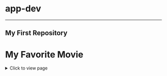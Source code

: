 # app-dev
-------------------------------------------------------------------------------------------------------------------------------------------------
My First Repository 
-------------------------------------------------------------------------------------------------------------------------------------------------
# My Favorite Movie

<details>
  <summary>Click to view page</summary><details>
 <h1 align="Center">
  <img src="https://flxt.tmsimg.com/assets/p7951929_p_v8_aa.jpg" width="400" height="400">
  </h1>
  <h1 align="Center">Narrated through parallel dramas, one in the present and the other ten years in the past, the story follows the friendship of three students at an Indian engineering college and is a satire about the social pressures under an Indian education system..</h1>
</details>


# CONTENT

  * [Trailer](#trailer)
  * [Description](#description)
  * [Film Crew](#film-crew)
  * [Features](#features)
  * [Main Cast](#main-cast)
  * [Download Link](#download-link)
----------------------------------------------------------------------------------------------------------------------------------------------------------------------

# Trailer
https://user-images.githubusercontent.com/119830538/205651361-21fda331-876a-4126-9dbd-7bed7cb31965.mp4

<p align="Center">
<h1 align="Center">3 Idiots trailer 3 Idiots is a movie starring Aamir Khan, Madhavan, and Mona Singh. Two friends are searching for their long lost companion. They revisit their college days and recall the memories of their friend who inspired them to think differently, even as the rest of the world called them "idiots".</h1>
</p>

## Description

 3 Idiots (stylized as 3 idiots) is a 2009 Indian Hindi-language coming-of-age comedy-drama film written and directed by Rajkumar Hirani, co-written by Abhijat Joshi and produced by Vidhu Vinod Chopra. Adapted loosely from Chetan Bhagat's novel Five Point Someone,[5] the film stars Aamir Khan, R. Madhavan and Sharman Joshi in the titular roles, marking their reunion 3 years after Rang De Basanti (2006), while Kareena Kapoor, Boman Irani and Omi Vaidya star in pivotal roles. Narrated through parallel dramas, one in the present and the other ten years in the past, the story follows the friendship of three students at an Indian engineering college and is a satire about the social pressures under an Indian education system.
 -------------------------------------------------------------------------------------------------------------------------------------------------

<p align="Center">
  <img src="https://th-i.thgim.com/public/migration_catalog/article16414705.ece/alternates/FREE_1200/3_IDIOTS">
  <br/>
  <h1 align="Center">THE 3 IDIOT</h1>
</p>


## FILM CREW
|   | NAMES |
|--------------------------------------------------------------------------------------------------------------------------------------------------------------------------------------------------------------------------------------------------------|----------------------------------------------------------------------------------------------|
| <b>Directed by</b> | *Rajkumar Hirani* |
| <b>Screenplay by</b> | *Abhijat Joshi, Rajkumar Hirani* |
| <b>Story by</b> | *Abhijat Joshi, Rajkumar Hirani* |
| <b>Produced by</b> | *Vidhu Vinod Chopra* |
| <b>Narated by</b> | *R. Madhavan* |
| <b>Cinematograpy</b> | *C. K. Muraleedharan* |
-------------------------------------------------------------------------------------------------------------------------------------------------
### Features
-------------------------------------------------------------------------------------------------------------------------------------------------
<ol>
  <li><b>ARTISTIC PRESENTATION</b></li>
  <li><b>THE SPIRIT OF THE MOVIE</b></li>
  <li><b>DEEP PRESENTATION</b>
    <ol>
      <li>COMEDY</li>
      <li>DRAMA</li>
      <li>INTENSE</li>
    </ol>
  </li>
</ol>

-------------------------------------------------------------------------------------------------------------------------------------------------

## MAIN CAST

  -------------------------------------------------------------------------------------------------------------------------------------------------
  
  **Amir Khan**: *"Ranchhodas Shyamaldas Chanchad*
 
 ![Picture](https://upload.wikimedia.org/wikipedia/commons/thumb/b/ba/Aamir_Khan_From_The_NDTV_Greenathon_at_Yash_Raj_Studios_%2811%29.jpg/318px-Aamir_Khan_From_The_NDTV_Greenathon_at_Yash_Raj_Studios_%2811%29.jpg)
  
  -------------------------------------------------------------------------------------------------------------------------------------------------
  
  **R. Madhavan**: *Farhan Querishi*
  
![Picture](https://upload.wikimedia.org/wikipedia/commons/thumb/c/cc/Madhavan_Saala_Khadoos_%28cropped%29.jpg/250px-Madhavan_Saala_Khadoos_%28cropped%29.jpg)
 
   -------------------------------------------------------------------------------------------------------------------------------------------------
   
**Sharman Joshi**: *Raju Rastogi*

![Pictute](https://upload.wikimedia.org/wikipedia/commons/thumb/4/4b/Sharman_Joshi_still3.jpg/220px-Sharman_Joshi_still3.jpg)

  -------------------------------------------------------------------------------------------------------------------------------------------------
**Kareena Kapoor**: *Pia Sahastrabuddhe*

![Picture](https://upload.wikimedia.org/wikipedia/commons/thumb/6/66/Kareena_Kapoor_at_TOIFA16.jpg/328px-Kareena_Kapoor_at_TOIFA16.jpg) 
 -------------------------------------------------------------------------------------------------------------------------------------------------

# Download Link

<p align="Center">
  <img src="https://upload.wikimedia.org/wikipedia/commons/6/69/IMDB_Logo_2016.svg">
  <br/>
  <h1 align="Center">DOWNLOAD THE MOVIE HERE https://www.imdb.com/title/tt1187043/</h1>                                                                                            
</p>


***Glad to see you here! Show some love by [starring](https://github.com/JamesVST?tab=repositories) this repo.***
-------------------------------------------------------------------------------------------------------------------------------------------------

[![Facebook](https://img.shields.io/static/v1.svg?label=follow&message=@JamVista&color=grey&logo=facebook&style=flat&logoColor=white&colorA=blue)](https://www.facebook.com/PEACE.since.2017JWV)
-------------------------------------------------------------------------------------------------------------------------------------------------
